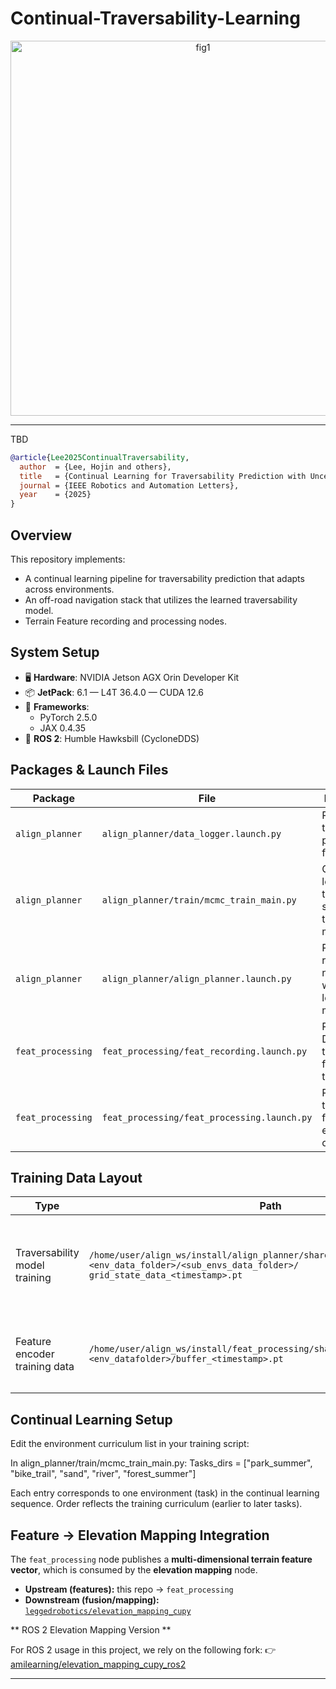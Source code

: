 # Continual-Traversability-Learning
<p align="center">
  <img src="https://github.com/user-attachments/assets/19b7bb4d-8421-4834-a76e-d6a4b97a6918" alt="fig1" width="600">
</p>

--------
  TBD

```bibtex
@article{Lee2025ContinualTraversability,
  author  = {Lee, Hojin and others},
  title   = {Continual Learning for Traversability Prediction with Uncertainty-Aware Adaptation},
  journal = {IEEE Robotics and Automation Letters},
  year    = {2025}
}
```
Overview
--------
This repository implements:
- A continual learning pipeline for traversability prediction that adapts across environments.
- An off-road navigation stack that utilizes the learned traversability model.
- Terrain Feature recording and processing nodes.

## System Setup

- 🖥️ **Hardware**: NVIDIA Jetson AGX Orin Developer Kit  
- 📦 **JetPack**: 6.1 — L4T 36.4.0 — CUDA 12.6  
- 🔬 **Frameworks**:  
  - PyTorch 2.5.0  
  - JAX 0.4.35  
- 🤖 **ROS 2**: Humble Hawksbill (CycloneDDS)


## Packages & Launch Files
| Package          | File                                   | Description                                                    |
|------------------|----------------------------------------|----------------------------------------------------------------|
| `align_planner`  | `align_planner/data_logger.launch.py`  | Record traversability parameters for training.                 |
| `align_planner`  | `align_planner/train/mcmc_train_main.py` | Continual-learning training script for the traversability model. |
| `align_planner`  | `align_planner/align_planner.launch.py`| Run off-road navigation with the learned model.                |
| `feat_processing`| `feat_processing/feat_recording.launch.py` | Record DINOv2 terrain features for the encoder.               |
| `feat_processing`| `feat_processing/feat_processing.launch.py`| Run the trained feature encoder online.                        |


  
## Training Data Layout

| Type                          | Path                                                                                                      | Notes                                                                 |
|-------------------------------|-----------------------------------------------------------------------------------------------------------|----------------------------------------------------------------------|
| Traversability model training | `/home/user/align_ws/install/align_planner/share/align_planner/`<br>`<env_data_folder>/<sub_envs_data_folder>/`<br>`grid_state_data_<timestamp>.pt` | - `<env_data_folder>` = environment name (e.g., `park`)<br>- `<sub_envs_data_folder>` = session ID<br>- `grid_state_data_<  >.pt` = training data |
| Feature encoder training data | `/home/user/align_ws/install/feat_processing/share/feat_processing/envs/`<br>`<env_datafolder>/buffer_<timestamp>.pt` | - `<env_datafolder>` = environment name<br>- `buffer_<timestamp>.pt` = raw feature buffer for encoder training |



Continual Learning Setup
------------------------
Edit the environment curriculum list in your training script:

  In align_planner/train/mcmc_train_main.py:
    Tasks_dirs = ["park_summer", "bike_trail", "sand", "river", "forest_summer"]

Each entry corresponds to one environment (task) in the continual learning sequence.
Order reflects the training curriculum (earlier to later tasks).

## Feature → Elevation Mapping Integration

The `feat_processing` node publishes a **multi-dimensional terrain feature vector**, which is consumed by the **elevation mapping** node.

- **Upstream (features):** this repo → `feat_processing`  
- **Downstream (fusion/mapping):** [`leggedrobotics/elevation_mapping_cupy`](https://github.com/leggedrobotics/elevation_mapping_cupy.git)  

** ROS 2 Elevation Mapping Version **

For ROS 2 usage in this project, we rely on the following fork:
👉 [amilearning/elevation_mapping_cupy_ros2](https://github.com/amilearning/elevation_mapping_cupy_ros2.git)

---

